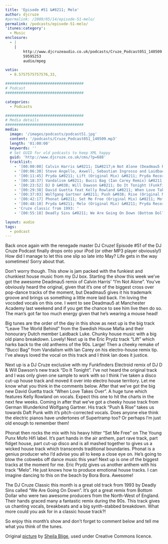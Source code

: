 ```yaml
---
title: 'Episode #51 &#8211; Melo'
author: djcruze
#permalink: /2009/05/14/episode-51-melo/
permalink: /podcasts/episode-51-melo/
'itunes:category':
  - Music
enclosure:
  - |
    |
        http://www.djcruzeaudio.co.uk/podcasts/Cruze_Podcast051_140509.mp3
        59595253
        audio/mpeg

votio:
  - 8.5757575757576,33,

###################################
# Podcast
###################################

categories:
  - Podcasts

###################################
# Media details
###################################
media:
  image: '/images/podcasts/podcast51.jpg'
  content: '/podcasts/Cruze_Podcast051_140509.mp3'
  length: '01:00:00'
  keywords: ''
  # Set GUID for old podcasts to keep XML happy
  guid: 'http://www.djcruze.co.uk/cms/?p=688'
  tracklist:
    - '[00:00:00] Calvin Harris &#8211; I&#8217;m Not Alone (Deadmau5 Remix) &#8211; Fly Eye Records'
    - '[00:06:30] Steve Angello, Axwell, Sebastian Ingrosso and Laidback Luke &#8211; Leave The World Behind (Original Mix) &#8211; Axtone Records'
    - '[00:11:45] Pryda &#8211; Lift (Original Mix) &#8211; Pryda Recordings'
    - '[00:18:37] Vandalism &#8211; Bucci Bag (Ian Carey Remix) &#8211; Vicious Grooves'
    - '[00:23:52] DJ D &#038; Will Dawson &#8211; Do It Tonight (Funkfinders Electroid Remix) &#8211; Metrogroove Records'
    - '[00:29:38] David Guetta feat Kelly Rowland &#8211; When Love Takes Over (Electro Extended Mix) &#8211; F*** Me I&#8217;m Famous'
    - '[00:37:03] Wolfgang Gartner &#8211; Push &#038; Rise (Original Mix) &#8211; Kindergarten'
    - '[00:42:17] Phonat &#8211; Set Me Free (Original Mix) &#8211; Mofo Hifi'
    - '[00:48:10] Pryda &#8211; Melo (Original Mix) &#8211; Pryda Recordings'
    - 'Cruze classic from 1993: '
    - '[00:55:18] Deadly Sins &#8211; We Are Going On Down (Bottom Dollar Club Mix) &#8211; Ffrreedom'

layout: audio
tags:
  - podcast
---
```


Back once again with the renegade master DJ Cruze! Episode #51 of the DJ Cruze Podcast finally drops onto your iPod (or other MP3 player obviously!) How did I manage to let this one slip so late into May? Life gets in the way sometimes! Sorry about that.

Don&#8217;t worry though. This show is jam packed with the funkiest and chunkiest house music from my DJ box. Starting the show this week we&#8217;ve got the awesome Deadmau5 remix of Calvin Harris&#8217; &#8220;I&#8217;m Not Alone&#8221;. You&#8217;ve obviously heard the original, given that it&#8217;s one of the biggest cross over pop-dance tracks of the moment, but Deadmau5 gives it his trademark groove and brings us something a little more laid back. I&#8217;m loving the vocoded vocals on this one. I went to see Deadmau5 at Manchester Academy last weekend and if you get the chance to see him live then do so. The man&#8217;s got far too much energy given that he&#8217;s wearing a mouse head!

Big tunes are the order of the day in this show as next up is the big track &#8220;Leave The World Behind&#8221; from the Swedish House Mafia and their honourary Dutch member Laidback Luke. Chunky house music with a big old piano breakdown. Lovely! Next up is the Eric Prydz track &#8220;Lift&#8221; which harks back to the old anthems of the 90s. Large! Then a cheeky remake of &#8220;Bucci Bag&#8221; from Vandalism with Ian Carey on his electro-house remix tip. I&#8217;ve always loved the vocal on this track and I think Ian does it justice.

Next up is a DJ Cruze exclusive with my Funkfinders Electroid remix of DJ D &#038; Will Dawson&#8217;s new track &#8220;Do It Tonight&#8221;. I&#8217;ve not heard the original track and I was only given one sample to work with so I think I&#8217;ve taken a disco cut-up house track and moved it over into electro house territory. Let me know what you think in the comments below. After that we&#8217;ve got the big new David Guetta track &#8220;When Love Takes Over&#8221;. A huge tune which features Kelly Rowland on vocals. Expect this one to hit the charts in the next few weeks. Coming in after that we&#8217;ve got a cheeky house track from German Wunderkind Wolfgang Gartner. His track &#8220;Push &#038; Rise&#8221; takes us towards Daft Punk with it&#8217;s pitch-corrected vocals. Does anyone else think the electric pianos have undertones of Supertramp too? Or perhaps I&#8217;m just old enough to remember them!

Phonat then rocks the mix with his heavy hitter &#8220;Set Me Free&#8221; on The Young Punx Mofo Hifi label. It&#8217;s part hands in the air anthem, part rave track, part fidget house, part cut-up disco and is all mashed together to gives us a wicked house track which transcends traditional boundaries. Phonat is a genius producer who I&#8217;d advise you all to keep a close eye on. He&#8217;s going to blow the cobwebs off dance music this year! Next up is one of the biggest tracks at the moment for me. Eric Prydz gives us another anthem with his track &#8220;Melo&#8221;. He just knows how to produce emotional house tracks. I can imagine dancing to this on the beach by Bora Bora. Awesome!

The DJ Cruze Classic this month is a great old track from 1993 by Deadly Sins called &#8220;We Are Going On Down&#8221;. It&#8217;s got a great remix from Bottom Dollar who were two awesome producers from the North-West of England. Their hands graced many a fantastic remix during the 90s. This track gives us chanting vocals, breakbeats and a big synth-stabbed breakdown. What more could you ask for in a classic house track?!

So enjoy this month&#8217;s show and don&#8217;t forget to comment below and tell me what you think of the tunes.

Original [picture][4] by [Sheila Blige][5], used under Creative Commons licence.

[1]: http://www.djcruze.co.uk/cms/wp-content/uploads/2009/05/podcast51.jpg
[2]: http://www.djcruze.co.uk/cms/wp-content/DownloadButton.gif
[3]: http://www.djcruzeaudio.co.uk/podcasts/Cruze_Podcast051_140509.mp3
[4]: http://www.flickr.com/photos/sheila_blige/3055725835/
[5]: http://www.flickr.com/photos/sheila_blige/
